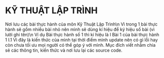 # KỸ THUẬT LẬP TRÌNH
Nơi lưu các bài thực hành của môn Kỹ Thuật Lập Trình\n
Vì trong 1 bài thực hành sẽ gồm nhiều bài nhỏ nên mình sẽ dùng kí hiệu để ký hiệu số bài (vì lười ghi tên)\n
Ví dụ Bài thực hành số 1 thì kí hiệu là I
      Bài 1 của bài thực hành 1 I.1
Vì đây là kiến thức của mình tại thời điểm mình update nên có gì lỗi hay còn chưa tối ưu mọi người có thể
góp ý với mình.
Mục đích viết nhằm chia sẻ các thông tin, kiến thức và nơi lưu lại các source code.
